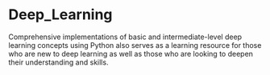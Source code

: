# Deep_Learning
Comprehensive implementations of basic and intermediate-level deep learning concepts using Python also serves as a learning resource for those who are new to deep learning as well as those who are looking to deepen their understanding and skills.
